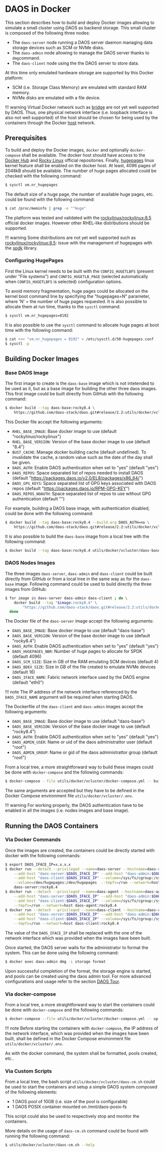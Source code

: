 # DAOS in Docker

This section describes how to build and deploy Docker images allowing to simulate a small cluster
using DAOS as backend storage.  This small cluster is composed of the following three nodes:

- The `daos-server` node running a DAOS server daemon managing data storage devices such as SCM or
  NVMe disks.
- The `daos-admin` node allowing to manage the DAOS server thanks to `dmg`command.
- The `daos-client` node using the the DAOS server to store data.

At this time only emulated hardware storage are supported by this Docker platform:

- SCM (i.e. Storage Class Memory) are emulated with standard RAM memory.
- NVMe disks are emulated with a file device.

!!! warning
    Virtual Docker network such as [bridge](https://docs.docker.com/network/bridge/) are not yet
    well supported by DAOS.  Thus, one physical network interface (i.e. loopback interface is also
    not well supported) of the host should be chosen for being used by the containers through the
    Docker [host](https://docs.docker.com/network/host/) network.


## Prerequisites

To build and deploy the Docker images, `docker` and optionally `docker-compose` shall be available.
The docker host should have access to the [Docker Hub](https://hub.docker.com/) and
[Rocky Linux](https://rockylinux.org/) official repositories.  Finally,
[hugepages](https://www.kernel.org/doc/Documentation/vm/hugetlbpage.txt) linux kernel feature shall
be enabled on the docker host.  At least, 4096 pages of 2048kB should be available.  The number of
huge pages allocated could be checked with the following command:

```bash
$ sysctl vm.nr_hugepages
```

The default size of a huge page, the number of available huge pages, etc. could be found with the
following command:

```bash
$ cat /proc/meminfo | grep -e "^Huge"
```

The platform was tested and validated with the
[rockylinux/rockylinux:8.5](https://hub.docker.com/r/rockylinux/rockylinux) official docker images.
However other RHEL-like distributions should be supported.

!!! warning
    Some distributions are not yet well supported such as
    [rockylinux/rockylinux:8.5](https://hub.docker.com/r/rockylinux/rockylinux): issue with the
    management of hugepages with the [spdk](https://spdk.io/) library.



### Configuring HugePages

First the Linux kernel needs to be built with the `CONFIG_HUGETLBFS` (present under "File systems")
and `CONFIG_HUGETLB_PAGE` (selected automatically when `CONFIG_HUGETLBFS` is selected) configuration
options.

To avoid memory fragmentation, huge pages could be allocated on the kernel boot command line by
specifying the "hugepages=N" parameter, where 'N' = the number of huge pages requested.  It is also
possible to allocate them at run time, thanks to the `sysctl` command:

```bash
$ sysctl vm.nr_hugepages=8192
```

It is also possible to use the `sysctl` command to allocate huge pages at boot time with the
following command:

```bash
$ cat <<< "vm.nr_hugepages = 8192" > /etc/sysctl.d/50-hugepages.conf
$ sysctl -p
```

## Building Docker Images

### Base DAOS Image

The first image to create is the `daos-base` image which is not intetended to be used as it, but as
a base image for building the other three daos images.  This first image could be built directly
from GitHub with the following command:

```bash
$ docker build --tag daos-base:rocky8.4 \
	https://github.com/daos-stack/daos.git#release/2.2:utils/docker/vcluster/daos-base/el8
```

This Docker file accept the following arguments:

- `RHEL_BASE_IMAGE`: Base docker image to use (default "rockylinux/rockylinux")
- `RHEL_BASE_VERSION`: Version of the base docker image to use (default "8.4")
- `BUST_CACHE`: Manage docker building cache (default undefined).  To invalidate the cache, a random
	value such as the date of the day shall be given.
- `DAOS_AUTH`: Enable DAOS authentication when set to "yes" (default "yes")
- `DAOS_REPOS`: Space separated list of repos needed to install DAOS (default
	"https://packages.daos.io/v2.0/EL8/packages/x86_64/")
- `DAOS_GPG_KEYS`: Space separated list of GPG keys associated with DAOS repos (default
	"https://packages.daos.io/RPM-GPG-KEY")
- `DAOS_REPOS_NOAUTH`: Space separated list of repos to use without GPG authentication
	(default "")

For example, building a DAOS base image, with authentication disabled, could be done with the
following command:

```bash
$ docker build --tag daos-base:rocky8.4 --build-arg DAOS_AUTH=no \
	https://github.com/daos-stack/daos.git#release/2.2:utils/docker/vcluster/daos-base/el8
```

It is also possible to build the `daos-base` image from a local tree with the following command:

```bash
$ docker build --tag daos-base:rocky8.4 utils/docker/vcluster/daos-base/el8
```

### DAOS Nodes Images

The three images `daos-server`, `daos-admin` and `daos-client` could be built directly from GitHub
or from a local tree in the same way as for the `daos-base` image.  Following command could be used
to build directly the three images from GitHub:

```bash
$ for image in daos-server daos-admin daos-client ; do \
	docker build --tag "$image:rocky8.4" \
		"https://github.com/daos-stack/daos.git#release/2.2:utils/docker/vcluster/$image/el8"; \
  done
```

The Docker file of the `daos-server` image accept the following arguments:

- `DAOS_BASE_IMAGE`: Base docker image to use (default "daos-base")
- `DAOS_BASE_VERSION`: Version of the base docker image to use (default "rocky8.4")
- `DAOS_AUTH`: Enable DAOS authentication when set to "yes" (default "yes")
- `DAOS_HUGEPAGES_NBR`: Number of huge pages to allocate for SPDK (default 4096)
- `DAOS_SCM_SIZE`: Size in GB of the RAM emulating SCM devices (default 4)
- `DAOS_BDEV_SIZE`: Size in GB of the file created to emulate NVMe devices (default 16)
- `DAOS_IFACE_NAME`: Fabric network interface used by the DAOS engine (default "eth0")

!!! note
    The IP address of the network interface referenced by the `DAOS_IFACE_NAME` argument will be
    required when starting DAOS.

The Dockerfile of the `daos-client` and `daos-admin` images accept the following arguments:

- `DAOS_BASE_IMAGE`: Base docker image to use (default "daos-base")
- `DAOS_BASE_VERSION`: Version of the base docker image to use (default "rocky8.4")
- `DAOS_AUTH`: Enable DAOS authentication when set to "yes" (default "yes")
- `DAOS_ADMIN_USER`: Name or uid of the daos administrattor user (default "root")
- `DAOS_ADMIN_GROUP`: Name or gid of the daos administrattor group (default "root")

From a local tree, a more straightforward way to build these images could be done with
`docker-compose` and the following commands:

```bash
$ docker-compose --file utils/docker/vcluster/docker-compose.yml -- build
```

The same arguments are accepted but they have to be defined in the Docker Compose environment file
`utils/docker/vcluster/.env`.

!!! warning
    For working properly, the DAOS authentication have to be enabled in all the images (i.e. nodes
    images and base image).

## Running the DAOS Containers

### Via Docker Commands

Once the images are created, the containers could be directly started with docker with the following
commands:

```bash
$ export DAOS_IFACE_IP=x.x.x.x
$ docker run --detach --privileged --name=daos-server --hostname=daos-server \
	--add-host "daos-server:$DAOS_IFACE_IP" --add-host "daos-admin:$DAOS_IFACE_IP" \
	--add-host "daos-client:$DAOS_IFACE_IP" --volume=/sys/fs/cgroup:/sys/fs/cgroup:ro \
	--volume=/dev/hugepages:/dev/hugepages  --tmpfs=/run --network=host \
	daos-server:rocky8.4
$ docker run --detach --privileged --name=daos-agent --hostname=daos-agent \
	--add-host "daos-server:$DAOS_IFACE_IP" --add-host "daos-admin:$DAOS_IFACE_IP" \
	--add-host "daos-client:$DAOS_IFACE_IP" --volume=/sys/fs/cgroup:/sys/fs/cgroup:ro \
	--tmpfs=/run --network=host daos-agent:rocky8.4
$ docker run --detach --privileged --name=daos-client --hostname=daos-client \
	--add-host "daos-server:$DAOS_IFACE_IP" --add-host "daos-admin:$DAOS_IFACE_IP" \
	--add-host "daos-client:$DAOS_IFACE_IP" --volume=/sys/fs/cgroup:/sys/fs/cgroup:ro \
	--tmpfs=/run --network=host daos-client:rocky8.4
```

The value of the `DAOS_IFACE_IP` shall be replaced with the one of the network interface which was
provided when the images have been built.

Once started, the DAOS server waits for the administrator to format the system.
This can be done using the following command:

```bash
$ docker exec daos-admin dmg -i storage format
```

Upon successful completion of the format, the storage engine is started, and pools
can be created using the daos admin tool.  For more advanced configurations and usage refer to the
section [DAOS Tour](https://docs.daos.io/v2.2/QSG/tour/).


### Via docker-compose

From a local tree, a more straightforward way to start the containers could be done with
`docker-compose` and the following commands:

```bash
$ docker-compose --file utils/docker/vcluster/docker-compose.yml -- up --detach
```

!!! note
    Before starting the containers with `docker-compose`, the IP address of the network interface,
    which was provided when the images have been built, shall be defined in the Docker
    Compose environment file `utils/docker/vcluster/.env`.

As with the docker command, the system shall be formatted, pools created, etc..


### Via Custom Scripts

From a local tree, the bash script `utils/docker/vcluster/daos-cm.sh` could be used to start the
containers and setup a simple DAOS system composed of the following elements:

- 1 DAOS pool of 10GB (i.e. size of the pool is configurable)
- 1 DAOS POSIX container mounted on /mnt/daos-posix-fs

This script could also be used to respectively stop and monitor the containers.

More details on the usage of `daos-cm.sh` command could be found with running the following command:

```bash
$ utils/docker/vcluster/daos-cm.sh --help
```
